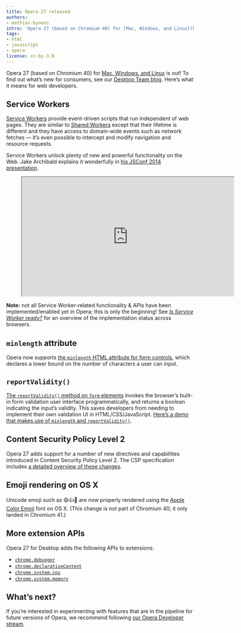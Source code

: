 ```yaml
---
title: Opera 27 released
authors:
- mathias-bynens
intro: 'Opera 27 (based on Chromium 40) for [Mac, Windows, and Linux](http://www.opera.com/computer) is out! To find out what’s new for consumers, see our [Desktop Team blog](http://blogs.opera.com/desktop/). Here’s what it means for web developers.'
tags:
- html
- javascript
- opera
license: cc-by-3.0
---
```


Opera 27 (based on Chromium 40) for [Mac, Windows, and Linux](http://www.opera.com/computer) is out! To find out what’s new for consumers, see our [Desktop Team blog](http://blogs.opera.com/desktop/2015/01/opera-27-computers-bookmarks-tabs-navigation-bar/). Here’s what it means for web developers.

## Service Workers

[Service Workers](https://slightlyoff.github.io/ServiceWorker/spec/service_worker/) provide event-driven scripts that run independent of web pages. They are similar to [Shared Workers](https://dev.opera.com/articles/web-workers-rise-up/) except that their lifetime is different and they have access to domain-wide events such as network fetches — it’s even possible to intercept and modify navigation and resource requests.

Service Workers unlock plenty of new and powerful functionality on the Web. Jake Archibald explains it wonderfully in [his JSConf 2014 presentation](http://2014.jsconf.eu/speakers/jake-archibald-the-serviceworker-is-coming-look-busy.html).

<figure class="figure">
	<iframe src="https://www.youtube.com/embed/SmZ9XcTpMS4" width="570" height="320" allowfullscreen class="figure__media"></iframe>
</figure>

**Note:** not all Service Worker-related functionality & APIs have been implemented/enabled yet in Opera; this is only the beginning! See [_Is Service Worker ready?_](https://jakearchibald.github.io/isserviceworkerready/) for an overview of the implementation status across browsers.

## `minlength` attribute

Opera now supports [the `minlength` HTML attribute for form controls](https://html.spec.whatwg.org/multipage/forms.html#attr-fe-minlength), which declares a lower bound on the number of characters a user can input.

## `reportValidity()`

[The `reportValidity()` method on `form` elements](https://html.spec.whatwg.org/multipage/forms.html#dom-form-reportvalidity) invokes the browser’s built-in form validation user interface programmatically, and returns a boolean indicating the input’s validity. This saves developers from needing to implement their own validation UI in HTML/CSS/JavaScript. [Here’s a demo that makes use of `minlength` and `reportValidity()`](https://googlechrome.github.io/samples/report-validity/).

## Content Security Policy Level 2

Opera 27 adds support for a number of new directives and capabilities introduced in Content Security Policy Level 2. The CSP specification includes [a detailed overview of these changes](https://w3c.github.io/webappsec/specs/content-security-policy/#changes-from-level-1).

## Emoji rendering on OS X

Unicode emoji such as 😄👍👏 are now properly rendered using the [Apple Color Emoji](https://en.wikipedia.org/wiki/Apple_Color_Emoji) font on OS X. (This change is not part of Chromium 40; it only landed in Chromium 41.)

## More extension APIs

Opera 27 for Desktop adds the following APIs to extensions:

* [`chrome.debugger`](https://developer.chrome.com/extensions/debugger)
* [`chrome.declarativeContent`](https://developer.chrome.com/extensions/declarativeContent)
* [`chrome.system.cpu`](https://developer.chrome.com/extensions/system_cpu)
* [`chrome.system.memory`](https://developer.chrome.com/extensions/system_memory)

## What’s next?

If you’re interested in experimenting with features that are in the pipeline for future versions of Opera, we recommend following [our Opera Developer stream](http://www.opera.com/developer).
